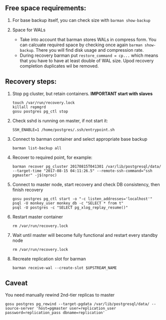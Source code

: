 ## Free space requirements:
1. For base backup itself, you can check size with `barman show-backup`

2. Space for WALs
	* Take into account that barman stores WALs in compress form. You can calcuate required space by checking once again `barman show-backup`. There you will find disk usage and compression rate.
	* During recovery barman put `restore_command = cp...` which means that you have to have at least double of WAL size.
Upod recovery completion duplicates wil be removed.

## Recovery steps:

1. Stop pg cluster, but retain containers. **IMPORTANT start with slaves**
    ```
    touch /var/run/recovery.lock
    killall repmgrd
    gosu postgres pg_ctl stop
    ```    
1. Check sshd is running on master, if not start it:
    ```
    SSH_ENABLE=1 /home/postgres/.ssh/entrypoint.sh
    ```
1. Connect to barman container and select appropriate base backup
    ```
    barman list-backup all
    ```
1. Recover to required point, for example:
    ```
    barman recover pg_cluster 20170815T041301 /var/lib/postgresql/data/ --target-time "2017-08-15 04:11:26.5" --remote-ssh-command="ssh pgmaster" -j$(nproc)
    ```
1. Connect to master node, start recovery and check DB consistency, then finish recovery
    ```
    gosu postgres pg_ctl start -o "-c listen_addresses='localhost'"
    psql -U monkey_user monkey_db -c "SELECT * from t"
    psql -U postgres -c "SELECT pg_xlog_replay_resume()"
    ```
1. Restart master container
    ```
    rm /var/run/recovery.lock
    ```
1. Wait until master will become fully functional and restart every standby node
    ```
    rm /var/run/recovery.lock
    ```
1. Recreate replication slot for barman
    ```
    barman receive-wal --create-slot $UPSTREAM_NAME
    ```

## Caveat

You need manually rewind 2nd-tier replicas to master
```
gosu postgres pg_rewind --target-pgdata /var/lib/postgresql/data/ --source-server 'host=pgmaster user=replication_user password=replication_pass dbname=replication'
```

